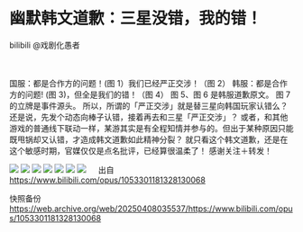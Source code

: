 # 幽默韩文道歉：三星没错，我的错！

bilibili @戏剧化愚者

　

国服：都是合作方的问题！(图 1）我们已经严正交涉！（图 2）
韩服：都是合作方的问题! (图 3)，但全是我们的错！（图 4）
图 5、图 6 是韩服道歉原文。
图 7 的立牌是事件源头。
所以，所谓的「严正交涉」就是替三星向韩国玩家认错么？
还是说，先发个动态向棒子认错，接着再去和三星「严正交涉」？
或者，和其他游戏的普通线下联动一样，某游其实是有全程知情并参与的。但出于某种原因只能既甩锅却又认错，才造成韩文道歉如此精神分裂？
就只看这个韩文道歉，还是在这个敏感时期，官媒仅仅是点名批评，已经算很温柔了！
感谢关注＋转发！

![](https://raw.githubusercontent.com/KugouGames/iming-blog/refs/heads/main/evil-of-kurogames/images/1053301181328130068/BandiView_1.jpg)
![](https://raw.githubusercontent.com/KugouGames/iming-blog/refs/heads/main/evil-of-kurogames/images/1053301181328130068/BandiView_2.jpg)
![](https://raw.githubusercontent.com/KugouGames/iming-blog/refs/heads/main/evil-of-kurogames/images/1053301181328130068/BandiView_3.jpg)
![](https://raw.githubusercontent.com/KugouGames/iming-blog/refs/heads/main/evil-of-kurogames/images/1053301181328130068/BandiView_4.jpg)
![](https://raw.githubusercontent.com/KugouGames/iming-blog/refs/heads/main/evil-of-kurogames/images/1053301181328130068/BandiView_5.jpg)
![](https://raw.githubusercontent.com/KugouGames/iming-blog/refs/heads/main/evil-of-kurogames/images/1053301181328130068/BandiView_6.jpg)
![](https://raw.githubusercontent.com/KugouGames/iming-blog/refs/heads/main/evil-of-kurogames/images/1053301181328130068/BandiView_7.jpg)
　
出自 https://www.bilibili.com/opus/1053301181328130068


快照备份 https://web.archive.org/web/20250408035537/https://www.bilibili.com/opus/1053301181328130068
